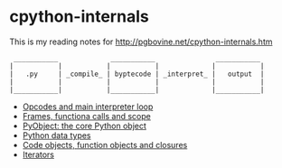 # cpython-internals
This is my reading notes for http://pgbovine.net/cpython-internals.htm 


```
 ___________             ___________               ___________ 
|           |           |           |             |           |
|   .py     | _compile_ | byptecode | _interpret_ |   output  |
|           |           |           |             |           |
|___________|           |___________|             |___________|
```
* [Opcodes and main interpreter loop](opcodes-and-main-interpreter-loop.md)
* [Frames, functiona calls and scope](frames-function-calls-and-scope.md)
* [PyObject: the core Python object](pyobject-the-core-python-object.md)
* [Python data types](python-data-types.md)
* [Code objects, function objects and closures](code-objects-function-objects-and-closures.md)
* [Iterators](iterators.md)
